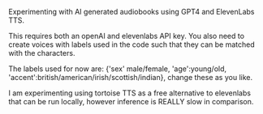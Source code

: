 Experimenting with AI generated audiobooks using GPT4 and ElevenLabs TTS.

This requires both an openAI and elevenlabs API key.
You also need to create voices with labels used in the code such that they can be matched with the characters.

The labels used for now are: {'sex' male/female, 'age':young/old, 'accent':british/american/irish/scottish/indian}, change these as you like.

I am experimenting using tortoise TTS as a free alternative to elevenlabs that can be run locally, however inference is REALLY slow in comparison.
